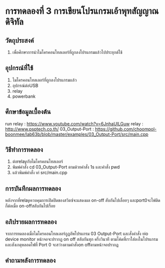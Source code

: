 # การทดลองที่ 3 การเขียนโปรแกรมเอ้าพุทสัญญาณดิจิทัล
## วัตถุประสงค์
1. เพื่อศึกษาการนำไมโครคอนโทลเลอร์ที่ถูกลงโปรแกรมแล้วไปประยุกต์ใช้
## อุปกรณ์ที่ใช้
1. ไมโครคอนโทลเลอร์ที่ถูกลงโปรแกรมเเล้ว
2. อุปกรณ์ต่อUSB
3. relay
4. powerbank
## ศึกษาข้อมูลเบื้องต้น
run relay : https://www.youtube.com/watch?v=6JnhaUILGuw
relay : http://www.psptech.co.th/
03_Output-Port : https://github.com/choompol-boonmee/lab63b/blob/master/examples/03_Output-Port/src/main.cpp
## วิธีทำการทดลอง
1. ต่อrelayกับไมโครคอนโทลเลอร์
2. พิมพ์คำสั่ง cd 03_Output-Port ตามด้วยคำสั่ง 1s และคำสั่ง pwd 
3. แล้วพิมพ์คำสั่ง vi src/main.cpp 
## การบันทึกผลการทดลอง
หลังจากที่relayควบคุมการเปิดปิดของสวิตซ์จะแสดงผล on-off สับกันไปเลื่อยๆ และport0จะไฟติดก็ต่อเมื่อ on-offสลับกันไปเรื่อย
## อภิปรายผลการทดลอง
จากการทดลองเมื่อไมโครคอนโทลเลอร์ถูฏอัพโปรแกรม 03 Output-Port และสั่งคำสั่ง ยio device monitor หน้าจอจะปรากฏ on off สลับกันทุก ครึ่งวินาที ตามโค้ดที่เราใส่ลงในโปรแกรม เเละสังเกตุหลอดไฟที่ Port 0 จะสว่างตามคำสั่งon offตามหน้าจอปรากฏ
## คำถามหลังการทดลอง
